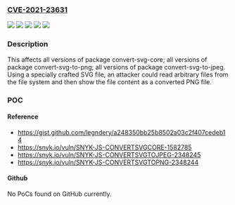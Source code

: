 ### [CVE-2021-23631](https://cve.mitre.org/cgi-bin/cvename.cgi?name=CVE-2021-23631)
![](https://img.shields.io/static/v1?label=Product&message=convert-svg-core&color=blue)
![](https://img.shields.io/static/v1?label=Product&message=convert-svg-to-jpeg&color=blue)
![](https://img.shields.io/static/v1?label=Product&message=convert-svg-to-png&color=blue)
![](https://img.shields.io/static/v1?label=Version&message=%3E%3D%200%20&color=brighgreen)
![](https://img.shields.io/static/v1?label=Vulnerability&message=Directory%20Traversal&color=brighgreen)

### Description

This affects all versions of package convert-svg-core; all versions of package convert-svg-to-png; all versions of package convert-svg-to-jpeg. Using a specially crafted SVG file, an attacker could read arbitrary files from the file system and then show the file content as a converted PNG file.

### POC

#### Reference
- https://gist.github.com/legndery/a248350bb25b8502a03c2f407cedeb14
- https://snyk.io/vuln/SNYK-JS-CONVERTSVGCORE-1582785
- https://snyk.io/vuln/SNYK-JS-CONVERTSVGTOJPEG-2348245
- https://snyk.io/vuln/SNYK-JS-CONVERTSVGTOPNG-2348244

#### Github
No PoCs found on GitHub currently.

